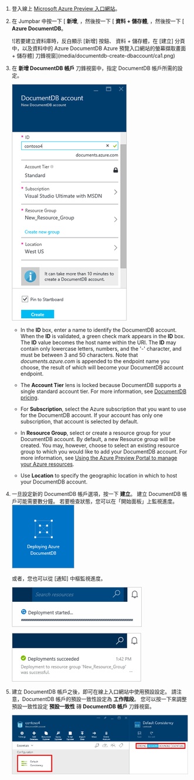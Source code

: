 1.  登入線上 [Microsoft Azure Preview 入口網站](https://portal.azure.com/)。
2.  在 Jumpbar 中按一下 [ **新增**, ，然後按一下 [ **資料 + 儲存體**, ，然後按一下 [ **Azure DocumentDB**。 
  
    ![若要建立資料庫時，反白顯示 [新增] 按鈕、 資料 + 儲存體，在 [建立] 分頁中，以及資料中的 Azure DocumentDB Azure 預覽入口網站的螢幕擷取畫面 + 儲存體] 刀鋒視窗](media/documentdb-create-dbaccount/ca1.png)  

3. 在 **新增 DocumentDB 帳戶** 刀鋒視窗中，指定 DocumentDB 帳戶所需的設定。 
 
    ![[新增 DocumentDB] 刀鋒視窗的螢幕擷取畫面](media/documentdb-create-dbaccount/ca3.png) 


    - In the **ID** box, enter a name to identify the DocumentDB account.  When the **ID** is validated, a green check mark appears in the **ID** box. The **ID** value becomes the host name within the URI. The **ID** may contain only lowercase letters, numbers, and the '-' character, and must be between 3 and 50 characters. Note that *documents.azure.com* is appended to the endpoint name you choose, the result of which will become your DocumentDB account endpoint.
    

    - The **Account Tier** lens is locked because DocumentDB supports a single standard account tier. For more information, see [DocumentDB pricing](http://go.microsoft.com/fwlink/p/?LinkID=402317&clcid=0x409).
    
    - For **Subscription**, select the Azure subscription that you want to use for the DocumentDB account. If your account has only one subscription, that account is selected by default.

    - In **Resource Group**, select or create a resource group for your DocumentDB account.  By default, a new Resource group will be created.  You may, however, choose to select an existing resource group to which you would like to add your DocumentDB account. For more information, see [Using the Azure Preview Portal to manage your Azure resources](resource-group-portal.md).
 
    - Use **Location** to specify the geographic location in which to host your DocumentDB account.   

4.  一旦設定新的 DocumentDB 帳戶選項，按一下 **建立**。  建立 DocumentDB 帳戶可能需要數分鐘。  若要檢查狀態，您可以在「開始面板」上監視進度。  
    ![儀表板-線上資料庫建立者上建立磚的螢幕擷取畫面](media/documentdb-create-dbaccount/ca4.png)  
  
    或者，您也可以從 [通知] 中樞監視進度。  

    ![快速建立資料庫 - 通知中樞的螢幕擷取畫面，顯示正在建立 DocumentDB 帳戶](media/documentdb-create-dbaccount/ca5.png)  

    ![通知中樞的螢幕擷取畫面，顯示已成功建立 DocumentDB 帳戶並部署到資源群組 - 線上資料庫建立者通知](media/documentdb-create-dbaccount/ca6.png)

5.  建立 DocumentDB 帳戶之後，即可在線上入口網站中使用預設設定。 請注意，DocumentDB 帳戶的預設一致性設定為 **工作階段**。  您可以按一下來調整預設一致性設定 **預設一致性** 磚 **DocumentDB 帳戶** 刀鋒視窗。

    ![[資源群組]  刀鋒視窗的螢幕擷取畫面 - 開始進行應用程式開發](media/documentdb-create-dbaccount/ca7.png)  

[How to: Create a DocumentDB account]: #Howto
[Next steps]: #NextSteps
[documentdb-manage]:../articles/documentdb/documentdb-manage.md



